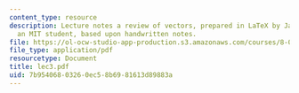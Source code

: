 ```yaml
---
content_type: resource
description: Lecture notes a review of vectors, prepared in LaTeX by James Silva,
  an MIT student, based upon handwritten notes.
file: https://ol-ocw-studio-app-production.s3.amazonaws.com/courses/8-022-physics-ii-electricity-and-magnetism-fall-2006/7b95406803260ec58b6981613d89883a_lec3.pdf
file_type: application/pdf
resourcetype: Document
title: lec3.pdf
uid: 7b954068-0326-0ec5-8b69-81613d89883a
---
```

